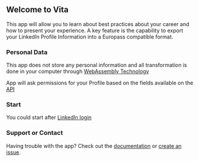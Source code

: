 ## Welcome to Vita

This app will allow you to learn about best practices about your career and how to present your experience. A key feature is the capability to export your LinkedIn Profile Information into a Europass compatible format.

### Personal Data

This app does not store any personal information and all transformation is done in your computer through [WebAssembly Technology](https://webassembly.org/)

App will ask permissions for your Profile based on the fields available on the [API](https://docs.microsoft.com/en-us/linkedin/shared/integrations/people/profile-api)
### Start

You could start after [LinkedIn login](https://www.linkedin.com/oauth/v2/authorization?response_type=code&client_id=771511g48a5yt6&redirect_uri=https%3A%2F%2Fcreate.espora.net%2Fin2pass%2F&state=fooobar&scope=r_liteprofile%20r_emailaddress)

### Support or Contact

Having trouble with the app? Check out the [documentation](https://github.com/carloshm/in2pass/wiki) or [create an issue](https://github.com/carloshm/in2pass/issues).
